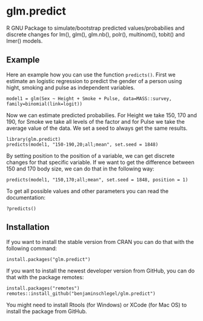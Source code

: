 # glm.predict
R GNU Package to simulate/bootstrap predicted values/probabilies and discrete changes for lm(), glm(), glm.nb(), polr(), multinom(), tobit() and lmer() models. 

## Example

Here an example how you can use the function `predicts()`. First we estimate an logistic regression to predict the gender of a person using hight, smoking and pulse as independent variables.

`model1 = glm(Sex ~ Height + Smoke + Pulse, data=MASS::survey, family=binomial(link=logit))`

Now we can estimate predicted probabilies. For Height we take 150, 170 and 190, for Smoke we take all levels of the factor and for Pulse we take the average value of the data. We set a seed to always get the same results.

```
library(glm.predict)
predicts(model1, "150-190,20;all;mean", set.seed = 1848)
```

By setting position to the position of a variable, we can get discrete changes for that specific variable. If we want to get the difference between 150 and 170 body size, we can do that in the following way:

`predicts(model1, "150,170;all;mean", set.seed = 1848, position = 1)`

To get all possible values and other parameters you can read the documentation:

`?predicts()`

## Installation

If you want to install the stable version from CRAN you can do that with the following command:

`install.packages("glm.predict")`
  
If you want to install the newest developer version from GitHub, you can do that with the package remotes:

```
install.packages("remotes")
remotes::install_github("benjaminschlegel/glm.predict")
```

You might need to install Rtools (for Windows) or XCode (for Mac OS) to install the package from GitHub.
